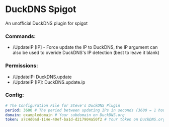 # DuckDNS Spigot  
An unofficial DuckDNS plugin for spigot
### Commands:
* /UpdateIP \[IP\] - Force update the IP to DuckDNS, the IP argument can also be used to overide DuckDNS's IP detection (best to leave it blank)
### Permissions:
* /UpdateIP: DuckDNS.update
* /UpdateIP \[IP\]: DuckDNS.update.ip
### Config:
```yaml
# The Configuration File for Steve's DuckDNS Plugin  
period: 3600 # The period between updating IPs in seconds (3600 = 1 hour)
domain: exampledomain # Your subdomain on DuckDNS.org
token: a7c4d0ad-114e-40ef-ba1d-d217904a50f2 # Your token on DuckDNS.org
```
